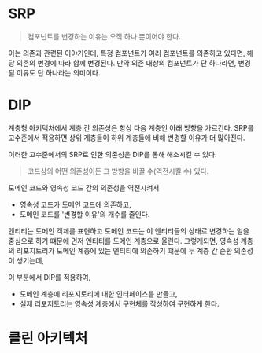 
# SRP
> 컴포넌트를 변경하는 이유는 오직 하나 뿐이어야 한다.

이는 의존과 관련된 이야기인데, 특정 컴포넌트가 여러 컴포넌트를 의존하고 있다면, 해당 의존의 변경에 따라 함께 변경된다.
만약 의존 대상의 컴포넌트가 단 하나라면, 변경될 이유도 단 하나라는 의미이다.

# DIP
계층형 아키텍처에서 계층 간 의존성은 항상 다음 계층인 아래 방향을 가르킨다.
SRP를 고수준에서 적용하면 상위 계층들이 하위 계층들에 비해 변경할 이유가 더 많아진다.

이러한 고수준에서의 SRP로 인한 의존성은 DIP를 통해 해소시킬 수 있다.

> 코드상의 어떤 의존성이든 그 방향을 바꿀 수(역전시킬 수) 있다.

도메인 코드와 영속성 코드 간의 의존성을 역전시켜서
 - 영속성 코드가 도메인 코드에 의존하고,
 - 도메인 코드를 '변경할 이유'의 개수를 줄인다.

엔티티는 도메인 객체를 표현하고 도메인 코드는 이 엔티티들의 상태르 변경하는 일을 중심으로 하기 떄문에 먼저 엔티티를 도메인 계층으로 올린다.
그렇게되면, 영속성 계층의 리포지토리가 도메인 계층에 있는 엔티티에 의존하기 떄문에 두 계층 간 순환 의존성이 생기는데,

이 부분에서 DIP를 적용하여,
 - 도메인 계층에 리포지토리에 대한 인터페이스를 만들고,
 - 실제 리포지토리는 영속성 계층에서 구현체를 작성하여 구현하게 한다.

# 클린 아키텍처
